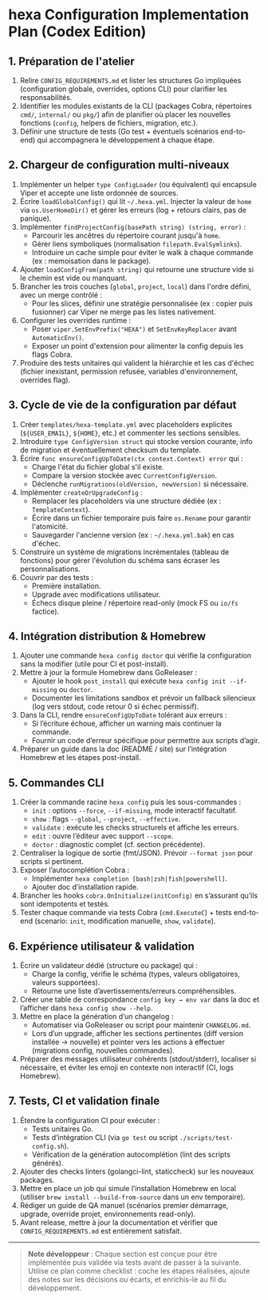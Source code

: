 # hexa Configuration Implementation Plan (Codex Edition)

## 1. Préparation de l'atelier
1. Relire `CONFIG_REQUIREMENTS.md` et lister les structures Go impliquées (configuration globale, overrides, options CLI) pour clarifier les responsabilités.
2. Identifier les modules existants de la CLI (packages Cobra, répertoires `cmd/`, `internal/` ou `pkg/`) afin de planifier où placer les nouvelles fonctions (`config`, helpers de fichiers, migration, etc.).
3. Définir une structure de tests (Go test + éventuels scénarios end-to-end) qui accompagnera le développement à chaque étape.

## 2. Chargeur de configuration multi-niveaux
1. Implémenter un helper `type ConfigLoader` (ou équivalent) qui encapsule Viper et accepte une liste ordonnée de sources.
2. Écrire `loadGlobalConfig()` qui lit `~/.hexa.yml`. Injecter la valeur de `home` via `os.UserHomeDir()` et gérer les erreurs (log + retours clairs, pas de panique).
3. Implémenter `findProjectConfig(basePath string) (string, error)` :
   - Parcourir les ancêtres du répertoire courant jusqu'à `home`.
   - Gérer liens symboliques (normalisation `filepath.EvalSymlinks`).
   - Introduire un cache simple pour éviter le walk à chaque commande (ex : memoisation dans le package).
4. Ajouter `loadConfigFrom(path string)` qui retourne une structure vide si le chemin est vide ou manquant.
5. Brancher les trois couches (`global`, `project`, `local`) dans l'ordre défini, avec un merge contrôlé :
   - Pour les slices, définir une stratégie personnalisée (ex : copier puis fusionner) car Viper ne merge pas les listes nativement.
6. Configurer les overrides runtime :
   - Poser `viper.SetEnvPrefix("HEXA")` et `SetEnvKeyReplacer` avant `AutomaticEnv()`.
   - Exposer un point d'extension pour alimenter la config depuis les flags Cobra.
7. Produire des tests unitaires qui valident la hiérarchie et les cas d'échec (fichier inexistant, permission refusée, variables d'environnement, overrides flag).

## 3. Cycle de vie de la configuration par défaut
1. Créer `templates/hexa-template.yml` avec placeholders explicites (`${USER_EMAIL}`, `${HOME}`, etc.) et commenter les sections sensibles.
2. Introduire `type ConfigVersion struct` qui stocke version courante, info de migration et éventuellement checksum du template.
3. Écrire `func ensureConfigUpToDate(ctx context.Context) error` qui :
   - Charge l'état du fichier global s'il existe.
   - Compare la version stockée avec `CurrentConfigVersion`.
   - Déclenche `runMigrations(oldVersion, newVersion)` si nécessaire.
4. Implémenter `createOrUpgradeConfig` :
   - Remplacer les placeholders via une structure dédiée (ex : `TemplateContext`).
   - Écrire dans un fichier temporaire puis faire `os.Rename` pour garantir l'atomicité.
   - Sauvegarder l'ancienne version (ex : `~/.hexa.yml.bak`) en cas d'échec.
5. Construire un système de migrations incrémentales (tableau de fonctions) pour gérer l'évolution du schéma sans écraser les personnalisations.
6. Couvrir par des tests :
   - Première installation.
   - Upgrade avec modifications utilisateur.
   - Échecs disque pleine / répertoire read-only (mock FS ou `io/fs` factice).

## 4. Intégration distribution & Homebrew
1. Ajouter une commande `hexa config doctor` qui vérifie la configuration sans la modifier (utile pour CI et post-install).
2. Mettre à jour la formule Homebrew dans GoReleaser :
   - Ajouter le hook `post_install` qui exécute `hexa config init --if-missing` ou `doctor`.
   - Documenter les limitations sandbox et prévoir un fallback silencieux (log vers stdout, code retour 0 si échec permissif).
3. Dans la CLI, rendre `ensureConfigUpToDate` tolérant aux erreurs :
   - Si l’écriture échoue, afficher un warning mais continuer la commande.
   - Fournir un code d’erreur spécifique pour permettre aux scripts d’agir.
4. Préparer un guide dans la doc (README / site) sur l’intégration Homebrew et les étapes post-install.

## 5. Commandes CLI
1. Créer la commande racine `hexa config` puis les sous-commandes :
   - `init` : options `--force`, `--if-missing`, mode interactif facultatif.
   - `show` : flags `--global`, `--project`, `--effective`.
   - `validate` : exécute les checks structurels et affiche les erreurs.
   - `edit` : ouvre l’éditeur avec support `--scope`.
   - `doctor` : diagnostic complet (cf. section précédente).
2. Centraliser la logique de sortie (fmt/JSON). Prévoir `--format json` pour scripts si pertinent.
3. Exposer l’autocomplétion Cobra :
   - Implémenter `hexa completion [bash|zsh|fish|powershell]`.
   - Ajouter doc d’installation rapide.
4. Brancher les hooks `cobra.OnInitialize(initConfig)` en s’assurant qu’ils sont idempotents et testés.
5. Tester chaque commande via tests Cobra (`cmd.ExecuteC`) + tests end-to-end (scenario: `init`, modification manuelle, `show`, `validate`).

## 6. Expérience utilisateur & validation
1. Écrire un validateur dédié (structure ou package) qui :
   - Charge la config, vérifie le schéma (types, valeurs obligatoires, valeurs supportées).
   - Retourne une liste d’avertissements/erreurs compréhensibles.
2. Créer une table de correspondance `config key → env var` dans la doc et l’afficher dans `hexa config show --help`.
3. Mettre en place la génération d’un changelog :
   - Automatiser via GoReleaser ou script pour maintenir `CHANGELOG.md`.
   - Lors d’un upgrade, afficher les sections pertinentes (diff version installée → nouvelle) et pointer vers les actions à effectuer (migrations config, nouvelles commandes).
4. Préparer des messages utilisateur cohérents (stdout/stderr), localiser si nécessaire, et éviter les emoji en contexte non interactif (CI, logs Homebrew).

## 7. Tests, CI et validation finale
1. Étendre la configuration CI pour exécuter :
   - Tests unitaires Go.
   - Tests d’intégration CLI (via `go test` ou script `./scripts/test-config.sh`).
   - Vérification de la génération autocomplétion (lint des scripts générés).
2. Ajouter des checks linters (golangci-lint, staticcheck) sur les nouveaux packages.
3. Mettre en place un job qui simule l’installation Homebrew en local (utiliser `brew install --build-from-source` dans un env temporaire).
4. Rédiger un guide de QA manuel (scénarios premier démarrage, upgrade, override projet, environnements read-only).
5. Avant release, mettre à jour la documentation et vérifier que `CONFIG_REQUIREMENTS.md` est entièrement satisfait.

---

> **Note développeur** : Chaque section est conçue pour être implémentée puis validée via tests avant de passer à la suivante. Utilise ce plan comme checklist : coche les étapes réalisées, ajoute des notes sur les décisions ou écarts, et enrichis-le au fil du développement.
